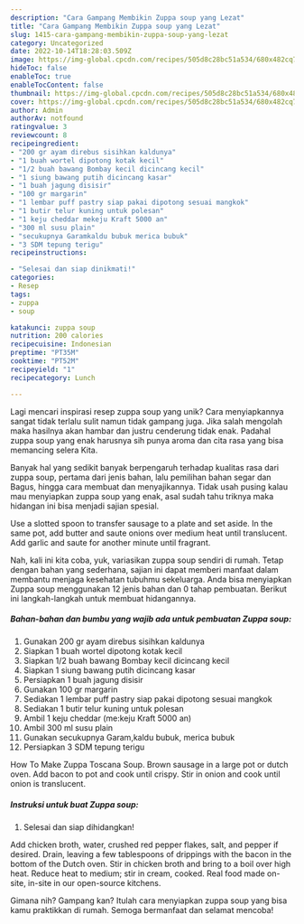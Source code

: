 ```yaml
---
description: "Cara Gampang Membikin Zuppa soup yang Lezat"
title: "Cara Gampang Membikin Zuppa soup yang Lezat"
slug: 1415-cara-gampang-membikin-zuppa-soup-yang-lezat
category: Uncategorized
date: 2022-10-14T18:28:03.509Z
image: https://img-global.cpcdn.com/recipes/505d8c28bc51a534/680x482cq70/zuppa-soup-foto-resep-utama.jpg
hideToc: false
enableToc: true
enableTocContent: false
thumbnail: https://img-global.cpcdn.com/recipes/505d8c28bc51a534/680x482cq70/zuppa-soup-foto-resep-utama.jpg
cover: https://img-global.cpcdn.com/recipes/505d8c28bc51a534/680x482cq70/zuppa-soup-foto-resep-utama.jpg
author: Admin
authorAv: notfound
ratingvalue: 3
reviewcount: 8
recipeingredient:
- "200 gr ayam direbus sisihkan kaldunya"
- "1 buah wortel dipotong kotak kecil"
- "1/2 buah bawang Bombay kecil dicincang kecil"
- "1 siung bawang putih dicincang kasar"
- "1 buah jagung disisir"
- "100 gr margarin"
- "1 lembar puff pastry siap pakai dipotong sesuai mangkok"
- "1 butir telur kuning untuk polesan"
- "1 keju cheddar mekeju Kraft 5000 an"
- "300 ml susu plain"
- "secukupnya Garamkaldu bubuk merica bubuk"
- "3 SDM tepung terigu"
recipeinstructions:

- "Selesai dan siap dinikmati!"
categories:
- Resep
tags:
- zuppa
- soup

katakunci: zuppa soup 
nutrition: 200 calories
recipecuisine: Indonesian
preptime: "PT35M"
cooktime: "PT52M"
recipeyield: "1"
recipecategory: Lunch

---
```





Lagi mencari inspirasi resep zuppa soup yang unik? Cara menyiapkannya sangat tidak terlalu sulit namun tidak gampang juga. Jika salah mengolah maka hasilnya akan hambar dan justru cenderung tidak enak. Padahal zuppa soup yang enak harusnya sih punya aroma dan cita rasa yang bisa memancing selera Kita.





Banyak hal yang sedikit banyak berpengaruh terhadap kualitas rasa dari zuppa soup, pertama dari jenis bahan, lalu pemilihan bahan segar dan Bagus, hingga cara membuat dan menyajikannya. Tidak usah pusing kalau mau menyiapkan zuppa soup yang enak,      asal sudah tahu triknya maka hidangan ini bisa menjadi sajian spesial.














Use a slotted spoon to transfer sausage to a plate and set aside. In the same pot, add butter and saute onions over medium heat until translucent. Add garlic and saute for another minute until fragrant.






Nah, kali ini kita coba, yuk, variasikan zuppa soup sendiri di rumah. Tetap dengan bahan yang sederhana, sajian ini dapat memberi manfaat dalam membantu menjaga kesehatan tubuhmu sekeluarga. Anda bisa menyiapkan Zuppa soup menggunakan 12 jenis bahan dan 0 tahap pembuatan. Berikut ini langkah-langkah untuk membuat hidangannya.

<!--inarticleads1-->

##### Bahan-bahan dan bumbu yang wajib ada untuk pembuatan Zuppa soup:

1. Gunakan 200 gr ayam direbus sisihkan kaldunya
1. Siapkan 1 buah wortel dipotong kotak kecil
1. Siapkan 1/2 buah bawang Bombay kecil dicincang kecil
1. Siapkan 1 siung bawang putih dicincang kasar
1. Persiapkan 1 buah jagung disisir
1. Gunakan 100 gr margarin
1. Sediakan 1 lembar puff pastry siap pakai dipotong sesuai mangkok
1. Sediakan 1 butir telur kuning untuk polesan
1. Ambil 1 keju cheddar (me:keju Kraft 5000 an)
1. Ambil 300 ml susu plain
1. Gunakan secukupnya Garam,kaldu bubuk, merica bubuk
1. Persiapkan 3 SDM tepung terigu


How To Make Zuppa Toscana Soup. Brown sausage in a large pot or dutch oven. Add bacon to pot and cook until crispy. Stir in onion and cook until onion is translucent. 

<!--inarticleads2-->

##### Instruksi untuk buat Zuppa soup:


1. Selesai dan siap dihidangkan!

Add chicken broth, water, crushed red pepper flakes, salt, and pepper if desired. Drain, leaving a few tablespoons of drippings with the bacon in the bottom of the Dutch oven. Stir in chicken broth and bring to a boil over high heat. Reduce heat to medium; stir in cream, cooked. Real food made on-site, in-site in our open-source kitchens. 

Gimana nih? Gampang kan? Itulah cara menyiapkan zuppa soup yang bisa kamu praktikkan di rumah. Semoga bermanfaat dan selamat mencoba!

